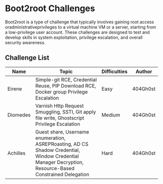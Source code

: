 # Boot2root Challenges

Boot2root is a type of challenge that typically involves gaining root access oradministrativeprivileges to a virtual machine VM or a server, starting from a low-privilege user account. These challenges are designed to test and develop skills in system exploitation, privilege escalation, and overall security awareness.

## Challenge List

| Name   | Topic           | Difficulties | Author |
|--------|-----------------|--------------|--------|
| Eirene | Simple-git RCE, Credential Reuse, PIP Download RCE, Docker group Privilege Escalation         | Easy | 404Gh0st |
| Diomedes | Varnish Http Request Smuggling, SSTI, Git apply file write, Ghostscript Privilege Escalation         | Medium | 404Gh0st |
| Achilles | Guest share, Username enumeration, ASREPRoasting, AD CS Shadow Credential, Window Credential Manager Decryption, Resource-Based Constrained Delegation          | Hard | 404Gh0st |



